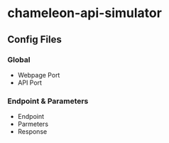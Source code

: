 # chameleon-api-simulator

## Config Files

### Global
  - Webpage Port
  - API Port

### Endpoint & Parameters
  - Endpoint
  - Parmeters
  - Response
  
